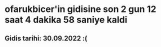 # ofarukbicer'in gidisine son 2 gun 12 saat 4 dakika 58 saniye kaldi

## Gidis tarihi: 30.09.2022 :(